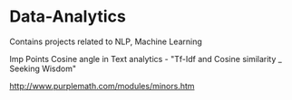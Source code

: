 # Data-Analytics
Contains projects related to NLP, Machine Learning

Imp Points
Cosine angle in Text analytics - "Tf-Idf and Cosine similarity _ Seeking Wisdom"

http://www.purplemath.com/modules/minors.htm



